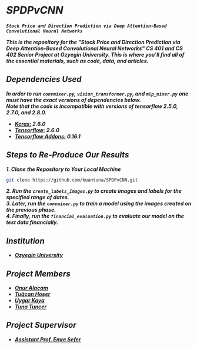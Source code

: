 # **_SPDPvCNN_**

**_`Stock Price and Direction Prediction via Deep Attention-Based Convolutional Neural Networks`_**

**_This is the repository for the "Stock Price and Direction Prediction via Deep Attention-Based Convolutional Neural Networks" CS 401 and CS 402 Senior Project at Ozyegin University. This is where you'll find all of the essential materials, such as code, data, and articles._**

## **_Dependencies Used_**

**_In order to run `convmixer.py`, `vision_transformer.py`, and `mlp_mixer.py` one must have the exact versions of dependencies below._**<br/> 
**_Note that the code is incompatible with versions of tensorflow 2.5.0, 2.7.0, and 2.8.0._**

- **_[Keras:](https://keras.io/) 2.6.0_**
- **_[Tensorflow:](https://www.tensorflow.org/) 2.6.0_**
- **_[Tensorflow Addons:](https://www.tensorflow.org/addons) 0.16.1_**

## **_Steps to Re-Produce Our Results_**
**_1. Clone the Repository to Your Local Machine_** 
```bash
git clone https://github.com/kuantuna/SPDPvCNN.git
```
**_2. Run the `create_labels_images.py` to create images and labels for the specified range of dates.<br/>_**
**_3. Later, run the `convmixer.py` to train a model using the images created on the previous phase.<br/>_**
**_4. Finally, run the `financial_evaluation.py` to evaluate our model on the test data financially.<br/>_**

## **_Institution_**

- **_[Ozyegin University](https://www.ozyegin.edu.tr/)_**

## **_Project Members_**

- **_[Onur Alaçam](https://github.com/Onralcm)_**<br/>
- **_[Tuğcan Hoşer](https://github.com/Tugcannn)_**<br/>
- **_[Uygar Kaya](https://github.com/UygarKAYA)_**<br/>
- **_[Tuna Tuncer](https://github.com/kuantuna)_**

## **_Project Supervisor_**

- **_[Assistant Prof. Emre Sefer](http://www.emresefer.com/)_**
